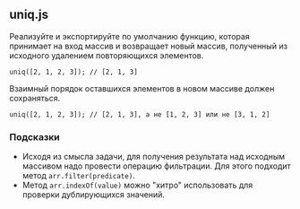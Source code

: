 ## uniq.js

Реализуйте и экспортируйте по умолчанию функцию, которая принимает на вход массив и возвращает новый массив, полученный из исходного удалением повторяющихся элементов.

`uniq([2, 1, 2, 3]); // [2, 1, 3]`

Взаимный порядок оставшихся элементов в новом массиве должен сохраняться.

`uniq([2, 1, 2, 3]); // [2, 1, 3], a не [1, 2, 3] или не [3, 1, 2]`

### Подсказки

- Исходя из смысла задачи, для получения результата над исходным массивом надо провести операцию фильтрации.
  Для этого подходит метод `arr.filter(predicate)`.
- Метод `arr.indexOf(value)` можно "хитро" использовать для проверки дублирующихся значений.
